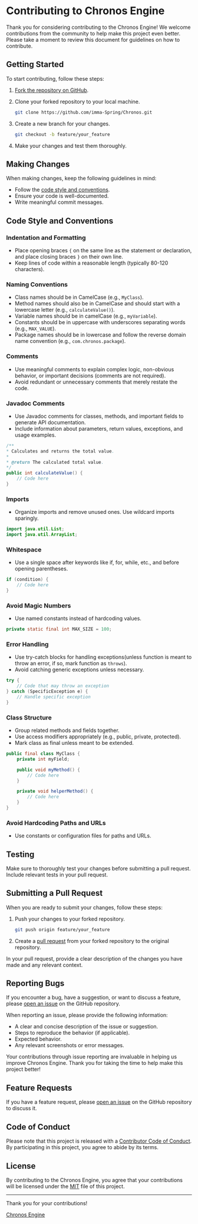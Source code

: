 # Contributing to Chronos Engine

Thank you for considering contributing to the Chronos Engine! We welcome contributions from the community to help make this project even better. Please take a moment to review this document for guidelines on how to contribute.

## Getting Started

To start contributing, follow these steps:

1. [Fork the repository on GitHub](../../fork).
2. Clone your forked repository to your local machine.

    ```bash
   git clone https://github.com/imma-Spring/Chronos.git
    ```
   
3. Create a new branch for your changes.

     ```bash
   git checkout -b feature/your_feature
     ```
   
4. Make your changes and test them thoroughly.

## Making Changes

When making changes, keep the following guidelines in mind:

- Follow the [code style and conventions](#code-style-and-conventions).
- Ensure your code is well-documented.
- Write meaningful commit messages.

## Code Style and Conventions

### Indentation and Formatting

- Place opening braces `{` on the same line as the statement or declaration, and place closing braces `}` on their own line.
- Keep lines of code within a reasonable length (typically 80-120 characters).

### Naming Conventions

- Class names should be in CamelCase (e.g., `MyClass`).
- Method names should also be in CamelCase and should start with a lowercase letter (e.g., `calculateValue()`).
- Variable names should be in camelCase (e.g., `myVariable`).
- Constants should be in uppercase with underscores separating words (e.g., `MAX_VALUE`).
- Package names should be in lowercase and follow the reverse domain name convention (e.g., `com.chronos.package`).

### Comments

- Use meaningful comments to explain complex logic, non-obvious behavior, or important decisions (comments are not required).
- Avoid redundant or unnecessary comments that merely restate the code.

### Javadoc Comments

- Use Javadoc comments for classes, methods, and important fields to generate API documentation.
- Include information about parameters, return values, exceptions, and usage examples.

```java
/**
* Calculates and returns the total value.
*
* @return The calculated total value.
*/
public int calculateValue() {
    // Code here
}
```

### Imports

- Organize imports and remove unused ones. Use wildcard imports sparingly.
```java
import java.util.List;
import java.util.ArrayList;
```

### Whitespace

- Use a single space after keywords like if, for, while, etc., and before opening parentheses.
```java
if (condition) {
    // Code here
}
```

### Avoid Magic Numbers

- Use named constants instead of hardcoding values.
```java
private static final int MAX_SIZE = 100;
```

### Error Handling

- Use try-catch blocks for handling exceptions(unless function is meant to throw an error, if so, mark function as `throws`).
- Avoid catching generic exceptions unless necessary.
```java
try {
    // Code that may throw an exception
} catch (SpecificException e) {
    // Handle specific exception
}
```
### Class Structure

- Group related methods and fields together.
- Use access modifiers appropriately (e.g., public, private, protected).
- Mark class as final unless meant to be extended.
```java
public final class MyClass {
    private int myField;

    public void myMethod() {
        // Code here
    }

    private void helperMethod() {
        // Code here
    }
}
```

### Avoid Hardcoding Paths and URLs

- Use constants or configuration files for paths and URLs.

## Testing

Make sure to thoroughly test your changes before submitting a pull request. Include relevant tests in your pull request.

## Submitting a Pull Request

When you are ready to submit your changes, follow these steps:

1. Push your changes to your forked repository.

     ```bash
   git push origin feature/your_feature
     ```
  
2. Create a [pull request](../../compare) from your forked repository to the original repository.

In your pull request, provide a clear description of the changes you have made and any relevant context.

## Reporting Bugs

If you encounter a bug, have a suggestion, or want to discuss a feature, please [open an issue](../../issues) on the GitHub repository.

When reporting an issue, please provide the following information:

- A clear and concise description of the issue or suggestion.
- Steps to reproduce the behavior (if applicable).
- Expected behavior.
- Any relevant screenshots or error messages.

Your contributions through issue reporting are invaluable in helping us improve Chronos Engine. Thank you for taking the time to help make this project better!


## Feature Requests

If you have a feature request, please [open an issue](../../issues) on the GitHub repository to discuss it.

## Code of Conduct

Please note that this project is released with a [Contributor Code of Conduct](CODE_OF_CONDUCT.md). By participating in this project, you agree to abide by its terms.

## License

By contributing to the Chronos Engine, you agree that your contributions will be licensed under the [MIT](LICENSE) file of this project.

---

Thank you for your contributions!

[Chronos Engine](https://github.com/imma-Spring/Chronos)
